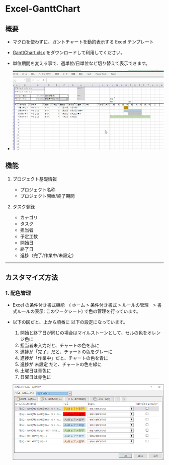 # Excel-GanttChart
 
## 概要
* マクロを使わずに、ガントチャートを動的表示する Excel テンプレート
* [GanttChart.xlsx](GanttChart.xlsx) をダウンロードして利用してください。
* 単位期間を変える事で、週単位/日単位など切り替えて表示できます。

* ![](demo.gif)

## 機能

1. プロジェクト基礎情報
    - プロジェクト名称
    - プロジェクト開始/終了期間

2. タスク登録
    - カテゴリ
    - タスク
    - 担当者
    - 予定工数
    - 開始日
    - 終了日
    - 進捗（完了/作業中/未設定）

---

## カスタマイズ方法

### 1. 配色管理
* Excel の条件付き書式機能　( ホーム > 条件付き書式 > ルールの管理　> 書式ルールの表示: このワークシート) で色の管理を行っています。
* 以下の図だと、上から順番に 以下の設定になっています。
    1. 開始と終了日が同じの場合はマイルストーンとして、セルの色をオレンジ色に
    1. 担当者未入力だと、チャートの色を赤に
    1. 進捗が「完了」だと、チャートの色をグレーに
    1. 進捗が「作業中」だと、チャートの色を青に
    1. 進捗が 未設定 だと、チャートの色を緑に
    1. 土曜日は青色に
    1. 日曜日は赤色に

    
    ![](docs/images/condition_color.png)

